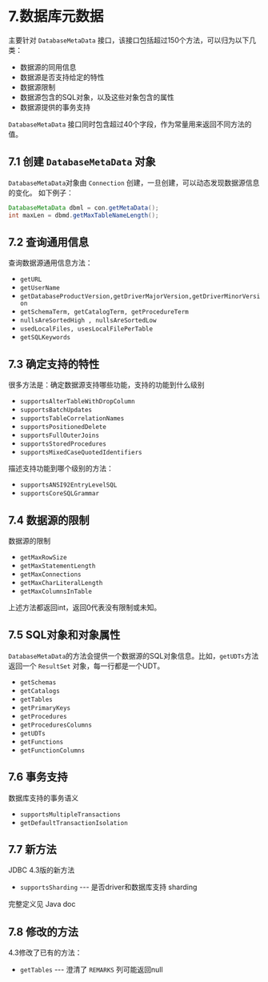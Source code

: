 # 7.数据库元数据

主要针对 `DatabaseMetaData` 接口，该接口包括超过150个方法，可以归为以下几类：

* 数据源的同用信息
* 数据源是否支持给定的特性
* 数据源限制
* 数据源包含的SQL对象，以及这些对象包含的属性
* 数据源提供的事务支持


`DatabaseMetaData` 接口同时包含超过40个字段，作为常量用来返回不同方法的值。

## 7.1 创建 `DatabaseMetaData` 对象

`DatabaseMetaData`对象由 `Connection` 创建，一旦创建，可以动态发现数据源信息的变化。
如下例子：

```java
DatabaseMetaData dbml = con.getMetaData();
int maxLen = dbmd.getMaxTableNameLength();
```

## 7.2 查询通用信息

查询数据源通用信息方法：

* `getURL`
* `getUserName`
* `getDatabaseProductVersion,getDriverMajorVersion,getDriverMinorVersion`
* `getSchemaTerm, getCatalogTerm, getProcedureTerm`
* `nullsAreSortedHigh , nullsAreSortedLow`
* `usedLocalFiles, usesLocalFilePerTable`
* `getSQLKeywords`

## 7.3 确定支持的特性

很多方法是：确定数据源支持哪些功能，支持的功能到什么级别

* `supportsAlterTableWithDropColumn`
* `supportsBatchUpdates`
* `supportsTableCorrelationNames`
* `supportsPositionedDelete`
* `supportsFullOuterJoins`
* `supportsStoredProcedures`
* `supportsMixedCaseQuotedIdentifiers`

描述支持功能到哪个级别的方法：

* `supportsANSI92EntryLevelSQL`
* `supportsCoreSQLGrammar`

## 7.4 数据源的限制

数据源的限制

* `getMaxRowSize`
* `getMaxStatementLength`
* `getMaxConnections`
* `getMaxCharLiteralLength`
* `getMaxColumnsInTable`

上述方法都返回int，返回0代表没有限制或未知。

## 7.5 SQL对象和对象属性

`DatabaseMetaData`的方法会提供一个数据源的SQL对象信息。比如，`getUDTs`方法返回一个 `ResultSet` 对象，每一行都是一个UDT。

* `getSchemas`
* `getCatalogs`
* `getTables`
* `getPrimaryKeys`
* `getProcedures`
* `getProceduresColumns`
* `getUDTs`
* `getFunctions`
* `getFunctionColumns`

## 7.6 事务支持

数据库支持的事务语义

* `supportsMultipleTransactions`
* `getDefaultTransactionIsolation`

## 7.7 新方法

JDBC 4.3版的新方法

* `supportsSharding` --- 是否driver和数据库支持 sharding

完整定义见 Java doc

## 7.8 修改的方法

4.3修改了已有的方法：

* `getTables` --- 澄清了 `REMARKS` 列可能返回null

